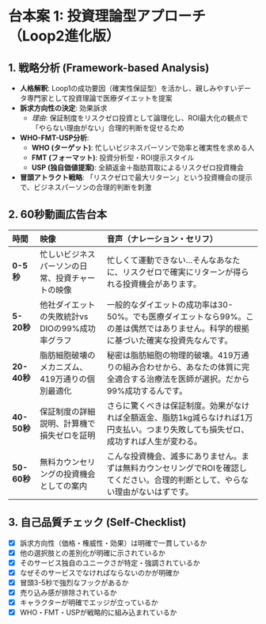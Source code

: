 # 台本案 1: 投資理論型アプローチ（Loop2進化版）

## 1. 戦略分析 (Framework-based Analysis)

* **人格解釈**: Loop1の成功要因（確実性保証型）を活かし、親しみやすいデータ専門家として投資理論で医療ダイエットを提案
* **訴求方向性の決定**: 効果訴求
    * *理由*: 保証制度をリスクゼロ投資として論理化し、ROI最大化の観点で「やらない理由がない」合理的判断を促せるため
* **WHO-FMT-USP分析**:
    * **WHO (ターゲット)**: 忙しいビジネスパーソンで効率と確実性を求める人
    * **FMT (フォーマット)**: 投資分析型・ROI提示スタイル
    * **USP (独自価値提案)**: 全額返金＋脂肪買取によるリスクゼロ投資機会
* **冒頭アトラクト戦略**: 「リスクゼロで最大リターン」という投資機会の提示で、ビジネスパーソンの合理的判断を刺激

## 2. 60秒動画広告台本

| 時間      | 映像                               | 音声（ナレーション・セリフ）                               | 
| :-------- | :--------------------------------- | :--------------------------------------------------------- |
| **0-5秒** | 忙しいビジネスパーソンの日常、投資チャートの映像 | 忙しくて運動できない…そんなあなたに、リスクゼロで確実にリターンが得られる投資機会があります。 |
| **5-20秒**| 他社ダイエットの失敗統計vs DIOの99%成功率グラフ | 一般的なダイエットの成功率は30-50%。でも医療ダイエットなら99%。この差は偶然ではありません。科学的根拠に基づいた確実な投資先なんです。 |
| **20-40秒**| 脂肪細胞破壊のメカニズム、419万通りの個別最適化 | 秘密は脂肪細胞の物理的破壊。419万通りの組み合わせから、あなたの体質に完全適合する治療法を医師が選択。だから99%成功するんです。 |
| **40-50秒**| 保証制度の詳細説明、計算機で損失ゼロを証明 | さらに驚くべきは保証制度。効果がなければ全額返金、脂肪1kg減らなければ1万円支払い。つまり失敗しても損失ゼロ、成功すれば人生が変わる。 |
| **50-60秒**| 無料カウンセリングの投資機会としての案内 | こんな投資機会、滅多にありません。まずは無料カウンセリングでROIを確認してください。合理的判断として、やらない理由がないはずです。 |

## 3. 自己品質チェック (Self-Checklist)

- [x] 訴求方向性（価格・権威性・効果）は明確で一貫しているか
- [x] 他の選択肢との差別化が明確に示されているか
- [x] そのサービス独自のユニークさが特定・強調されているか
- [x] なぜそのサービスでなければならないのかが明確か
- [x] 冒頭3-5秒で強烈なフックがあるか
- [x] 売り込み感が排除されているか
- [x] キャラクターが明確でエッジが立っているか
- [x] WHO・FMT・USPが戦略的に組み込まれているか